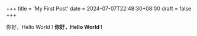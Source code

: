 +++
title = 'My First Post'
date = 2024-07-07T22:48:30+08:00
draft = false
+++

你好，Hello World !
**你好，Hello World !**
